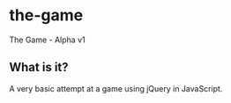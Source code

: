 # the-game
The Game - Alpha v1

## What is it?
A very basic attempt at a game using jQuery in JavaScript.
